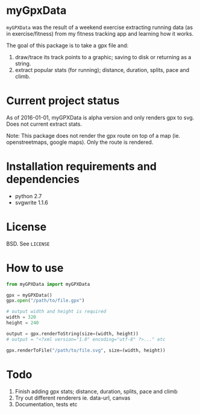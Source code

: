 myGpxData
=========
```myGPXData``` was the result of a weekend exercise extracting running data 
(as in exercise/fitness) from my fitness tracking app and learning how it works.

The goal of this package is to take a gpx file and:

1. draw/trace its track points to a graphic; saving to disk or returning as a string.
2. extract popular stats (for running); distance, duration, splits, pace and climb.

# Current project status

As of 2016-01-01, myGPXData is alpha version and only renders gpx to svg. Does not current
extract stats.

Note: This package does not render the gpx route on top of a map (ie. openstreetmaps, google maps).
Only the route is rendered.

# Installation requirements and dependencies

- python 2.7
- svgwrite 1.1.6

# License

BSD. See ```LICENSE```

# How to use

```python
from myGPXData import myGPXData

gpx = myGPXData()
gpx.open("/path/to/file.gpx")

# output width and height is required
width = 320
height = 240

output = gpx.renderToString(size=(width, height))
# output = "<?xml version="1.0" encoding="utf-8" ?>..." etc

gpx.renderToFile("/path/to/file.svg", size=(width, height))

```

# Todo

1. Finish adding gpx stats; distance, duration, splits, pace and climb
2. Try out different renderers ie. data-url, canvas
3. Documentation, tests etc